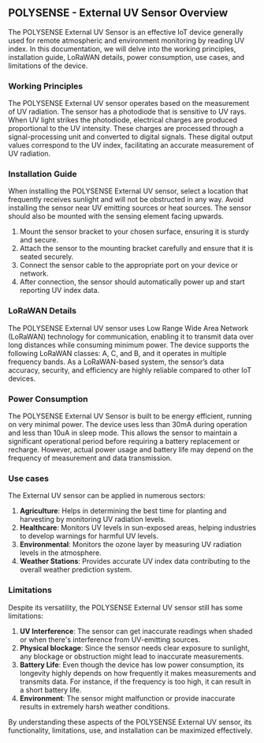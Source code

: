 ## POLYSENSE - External UV Sensor Overview

The POLYSENSE External UV Sensor is an effective IoT device generally used for remote atmospheric and environment monitoring by reading UV index. In this documentation, we will delve into the working principles, installation guide, LoRaWAN details, power consumption, use cases, and limitations of the device.

### Working Principles

The POLYSENSE External UV sensor operates based on the measurement of UV radiation. The sensor has a photodiode that is sensitive to UV rays. When UV light strikes the photodiode, electrical charges are produced proportional to the UV intensity. These charges are processed through a signal-processing unit and converted to digital signals. These digital output values correspond to the UV index, facilitating an accurate measurement of UV radiation.

### Installation Guide

When installing the POLYSENSE External UV sensor, select a location that frequently receives sunlight and will not be obstructed in any way. Avoid installing the sensor near UV emitting sources or heat sources. The sensor should also be mounted with the sensing element facing upwards. 

1. Mount the sensor bracket to your chosen surface, ensuring it is sturdy and secure.
2. Attach the sensor to the mounting bracket carefully and ensure that it is seated securely.
3. Connect the sensor cable to the appropriate port on your device or network.
4. After connection, the sensor should automatically power up and start reporting UV index data.

### LoRaWAN Details

The POLYSENSE External UV sensor uses Low Range Wide Area Network (LoRaWAN) technology for communication, enabling it to transmit data over long distances while consuming minimum power. The device supports the following LoRaWAN classes: A, C, and B, and it operates in multiple frequency bands. As a LoRaWAN-based system, the sensor’s data accuracy, security, and efficiency are highly reliable compared to other IoT devices.

### Power Consumption

The POLYSENSE External UV Sensor is built to be energy efficient, running on very minimal power. The device uses less than 30mA during operation and less than 10uA in sleep mode. This allows the sensor to maintain a significant operational period before requiring a battery replacement or recharge. However, actual power usage and battery life may depend on the frequency of measurement and data transmission.

### Use cases

The External UV sensor can be applied in numerous sectors:

1. **Agriculture**: Helps in determining the best time for planting and harvesting by monitoring UV radiation levels.
2. **Healthcare**: Monitors UV levels in sun-exposed areas, helping industries to develop warnings for harmful UV levels.
3. **Environmental**: Monitors the ozone layer by measuring UV radiation levels in the atmosphere.
4. **Weather Stations**: Provides accurate UV index data contributing to the overall weather prediction system.

### Limitations

Despite its versatility, the POLYSENSE External UV sensor still has some limitations:

1. **UV Interference**: The sensor can get inaccurate readings when shaded or when there's interference from UV-emitting sources.
2. **Physical blockage**: Since the sensor needs clear exposure to sunlight, any blockage or obstruction might lead to inaccurate measurements.
3. **Battery Life**: Even though the device has low power consumption, its longevity highly depends on how frequently it makes measurements and transmits data. For instance, if the frequency is too high, it can result in a short battery life.
4. **Environment**: The sensor might malfunction or provide inaccurate results in extremely harsh weather conditions.

By understanding these aspects of the POLYSENSE External UV sensor, its functionality, limitations, use, and installation can be maximized effectively.